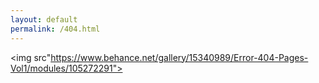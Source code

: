 ```yaml
---
layout: default
permalink: /404.html
---
```


<img src"https://www.behance.net/gallery/15340989/Error-404-Pages-Vol1/modules/105272291">
